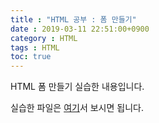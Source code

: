```yaml
---
title : "HTML 공부 : 폼 만들기"
date : 2019-03-11 22:51:00+0900
category : HTML
tags : HTML
toc: true
---
```

HTML 폼 만들기 실습한 내용입니다.

실습한 파일은 [여기](https://minungpark.github.io/HTML/Form.html)서 보시면 됩니다.

